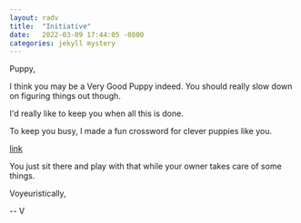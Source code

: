 ```yaml
---
layout: radv
title:  "Initiative"
date:   2022-03-09 17:44:05 -0800
categories: jekyll mystery
---
```



Puppy,

I think you may be a Very Good Puppy indeed. You should really slow down on figuring things out though.

I'd really like to keep you when all this is done.

To keep you busy, I made a fun crossword for clever puppies like you.

[link](https://crosswordlabs.com/view/puppy-fun-time-distraction)

You just sit there and play with that while your owner takes care of some things.

Voyeuristically,

-- V